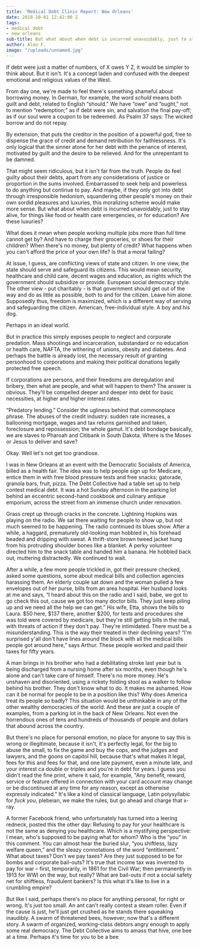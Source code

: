 ```yaml
---
title: 'Medical Debt Clinic Report: New Orleans'
date: 2018-10-01 12:42:00 Z
tags:
- medical debt
- new orleans
sub-title: But what about when debt is incurred unavoidably, just to stay alive?
author: Alan F.
image: "/uploads/unnamed.jpg"
---
```


If debt were just a matter of numbers, of X owes Y Z, it would be simpler to think about. But it isn't. It's a concept laden and confused with the deepest emotional and religious values of the West.

From day one, we're made to feel there's something shameful about borrowing money. In German, for example, the word *schuld* means both guilt and debt, related to English “should.” We have “owe” and
“ought,” not to mention “redemption;” as if debt were sin, and salvation the final pay-off; as if our soul were a coupon to be redeemed. As Psalm 37 says: The wicked borrow and do not repay.

By extension, that puts the creditor in the position of a powerful god, free to dispense the grace of credit and demand retribution for faithlessness. It's only logical that the sinner atone for her debt with the penance of interest, motivated by guilt and the desire to be relieved. And for the unrepentant to be damned.

That might seem ridiculous, but it isn't far from the truth. People do feel guilty about their debts, apart from any considerations of justice or proportion in the sums involved. Embarrassed to seek help
and powerless to do anything but continue to pay. And maybe, if they only got into debt through irresponsible hedonism, squandering other people's money on their own sordid pleasures and luxuries,
this moralizing scheme would make more sense. But what about when debt is incurred unavoidably, just to stay alive, for things like food or health care emergencies, or for education? Are these luxuries?

What does it mean when people working multiple jobs more than full time cannot get by? And have to charge their groceries, or shoes for their children? When there's no money, but plenty of credit? What
happens when you can't afford the price of your own life? Is that a moral failing?

At issue, I guess, are conflicting views of state and citizen. In one view, the state should serve and safeguard its citizens. This would mean security, healthcare and child care, decent wages and
education, as rights which the government should subsidize or provide. European social democracy style. The other view - put charitably - is that government should get out of the way and do as little as possible, both to and for the citizen. Leave him alone. Supposedly thus, freedom is maximized, which is a different way of serving and safeguarding the citizen. American, free-individual style. A boy and his dog. 

Perhaps in an ideal world. 

But in practice this simply exposes people to neglect and corporate
predation. Mass shootings and incarceration, substandard or no education or health care, NAFTA, the withering of unions, obesity and diabetes. And perhaps the battle is already lost, the necessary result of granting personhood to corporations and making their political donations legally protected free speech.

If corporations are persons, and their freedoms are deregulation and bribery, then what are people, and what will happen to them? The answer is obvious. They'll be compelled deeper and deeper into debt for basic necessities, at higher and higher interest rates. 

“Predatory lending.” Consider the ugliness behind that commonplace phrase. The abuses of the credit industry: sudden rate increases, a ballooning mortgage, wages and tax returns garnished and taken, foreclosure and repossession; the whole gamut. It's debt bondage basically, we are slaves to Pharoah and Citibank in South Dakota. Where is the Moses or Jesus to deliver and save?

Okay. Well let's not get too grandiose.

I was in New Orleans at an event with the Democratic Socialists of America, billed as a health fair. The idea was to help people sign up for Medicare, entice them in with free blood pressure tests and
free snacks; gatorade, granola bars, fruit, pizza. The Debt Collective had a table set up to help contest medical debt. It was a hot Sunday afternoon in the parking lot behind an eccentric second-hand cookbook and culinary antique emporium, across the street from an immense church under renovation. 

Grass crept up through cracks in the concrete. Lightning Hopkins was playing on the radio. We sat there waiting for people to show up, but not much seemed to be happening. The radio continued its blues show. After a while, a haggard, prematurely old-looking man hobbled in, his forehead beaded and dripping with sweat. A thrift-store brown tweed jacket hung from his protruding shoulder bones like a blanket. A perky volunteer directed him to the snack table and handed him a banana. He hobbled back out, muttering distractedly. We continued to wait. 

After a while, a few more people trickled in, got their pressure checked, asked some questions, some about medical bills and
collection agencies harassing them. An elderly couple sat down and the woman pulled a few envelopes out of her purse, bills from an area hospital. Her husband looks at me and says, “I heard about this on the radio and I said, babe, we got to go check this out, cause we got too many doctor bills. They just keep piling up and we need all the help we can get.” His wife, Etta, shows the bills to Laura. $50 here, $137 there, another $200, for tests and procedures she was told were covered by medicare, but they're still getting bills in the mail, with threats of action if they don't pay. They're intimidated. There must be a misunderstanding. This is the way their treated in their declining years? “I'm surprised y'all don't
have lines around the block with all the medical bills people got around here,” says Arthur. These people worked and paid their taxes for fifty years. 

A man brings in his brother who had a debilitating stroke last year but is being discharged from a nursing home after six months, even though he's alone and can't take care of himself. There's no more
money. He's unshaven and disoriented, using a rickety folding stool as a walker to follow behind his brother. They don't know what to do. It makes me ashamed. How can it be normal for people to be in a
position like this? Why does America treat its people so badly? This situation would be unthinkable in any of the other wealthy democracies of the world. And these are just a couple of examples, from a parking lot in the back of New Orleans. Not even the horrendous ones of tens and hundreds of thousands of people and dollars that abound across the country.

But there's no place for personal emotion, no place for anyone to say this is wrong or illegitimate, because it isn't, it's perfectly legal, for the big to abuse the small, to fix the game and buy
the cops, and the judges and lawyers, and the goons on capitol hill, because that's what makes it legal, fees for this and fees for that, and one late payment, even a minute late, and your interest ca double or triples and you're in debt for years. I guess you didn't read the fine print, where it said, for example, "Any benefit, reward, service or feature offered in connection with your card account may change or be discontinued at any time for any reason, except as otherwise expressly indicated." It's like a kind of
classical language, Latin polysyllabic for *fuck you*, plebeian, we make the rules, but go ahead and charge that x-ray.

A former Facebook friend, who unfortunately has turned into a leering redneck, posted this the other day: Refusing to pay for your healthcare is not the same as denying you healthcare. Which is a mystifying perspective: I mean, who's supposed to be paying what for whom? Who is the “you” in this comment. You can almost hear the buried slur, “you shiftless, lazy welfare queen,” and the sleazy connotations of the word “entitlement.” What about taxes? Don't we pay taxes? Are they just supposed to be for bombs and corporate bail-outs? It's true that income tax was invented to pay for
war – first, temporarily, in 1861 for the Civil War; then permanently in 1913 for WWI on the way, but really? What are bail-outs if not a social safety net for shiftless, fraudulent bankers? Is this what it's like to live in a crumbling empire?

But like I said, perhaps there's no place for anything personal, for right or wrong. It's just too small. An ant can't really contest a steam roller. Even if the cause is just, he'll just get crushed as he stands there squeaking inaudibly. A swarm of threatened bees, however; now that's a different story. A swarm of organized, working-class debtors angry enough to apply some real democracy.
The Debt Collective aims to amass that hive, one bee at a time. Perhaps it's time for you to be a bee
 
